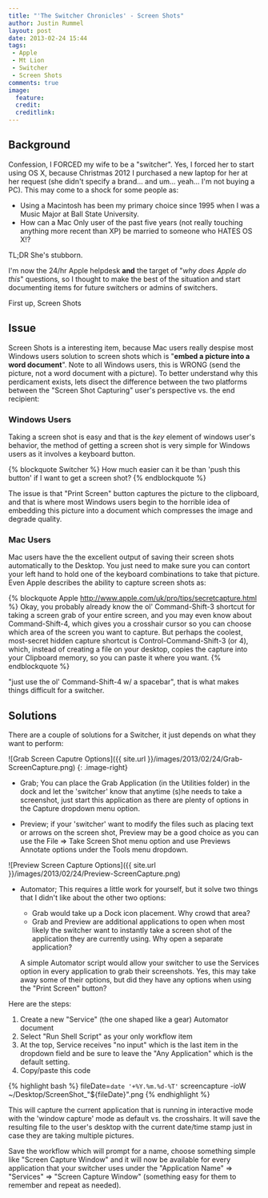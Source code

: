 ```yaml
---
title: "'The Switcher Chronicles' - Screen Shots"
author: Justin Rummel
layout: post
date: 2013-02-24 15:44
tags: 
 - Apple
 - Mt Lion
 - Switcher
 - Screen Shots
comments: true
image:
  feature:
  credit:
  creditlink:
---
```

Background
---
Confession, I FORCED my wife to be a "switcher".  Yes, I forced her to start using OS X, because Christmas 2012 I purchased a new laptop for her at her request (she didn't specify a brand... and um... yeah... I'm not buying a PC).  This may come to a shock for some people as:

*	Using a Macintosh has been my primary choice since 1995 when I was a Music Major at Ball State University.
*	How can a Mac Only user of the past five years (not really touching anything more recent than XP) be married to someone who HATES OS X!?

TL;DR She's stubborn.

I'm now the 24/hr Apple helpdesk **and** the target of "*why does Apple do this*" questions, so I thought to make the best of the situation and start documenting items for future switchers or admins of switchers.

First up, Screen Shots

Issue
---
Screen Shots is a interesting item, because Mac users really despise most Windows users solution to screen shots which is "**embed a picture into a word document**".  Note to all Windows users, this is WRONG (send the picture, not a word document with a picture).  To better understand why this perdicament exists, lets disect the difference between the two platforms between the "Screen Shot Capturing" user's perspective vs. the end recipient:

### Windows Users ###
Taking a screen shot is easy and that is the *key* element of windows user's behavior, the method of getting a screen shot is very simple for Windows users as it involves a keyboard button.

{% blockquote Switcher %}
How much easier can it be than 'push this button' if I want to get a screen shot?
{% endblockquote %}

The issue is that "Print Screen" button captures the picture to the clipboard, and that is where most Windows users begin to the horrible idea of embedding this picture into a document which compresses the image and degrade quality. 

### Mac Users ###
Mac users have the the excellent output of saving their screen shots automatically to the Desktop.  You just need to make sure you can contort your left hand to hold one of the keyboard combinations to take that picture.  Even Apple describes the ability to capture screen shots as:

{% blockquote Apple http://www.apple.com/uk/pro/tips/secretcapture.html %}
Okay, you probably already know the ol' Command-Shift-3 shortcut for taking a screen grab of your entire screen, and you may even know about Command-Shift-4, which gives you a crosshair cursor so you can choose which area of the screen you want to capture. But perhaps the coolest, most-secret hidden capture shortcut is Control-Command-Shift-3 (or 4), which, instead of creating a file on your desktop, copies the capture into your Clipboard memory, so you can paste it where you want.
{% endblockquote %}

"just use the ol' Command-Shift-4 w/ a spacebar", that is what makes things difficult for a switcher.

Solutions
---
There are a couple of solutions for a Switcher, it just depends on what they want to perform:

![Grab Screen Caputre Options]({{ site.url }}/images/2013/02/24/Grab-ScreenCapture.png)
{: .image-right}

*	Grab; You can place the Grab Application (in the Utilities folder) in the dock and let the 'switcher' know that anytime (s)he needs to take a screenshot, just start this application as there are plenty of options in the Capture dropdown menu option.

*	Preview; if your 'switcher' want to modify the files such as placing text or arrows on the screen shot, Preview may be a good choice as you can use the File => Take Screen Shot menu option and use Previews Annotate options under the Tools menu dropdown.

![Preview Screen Capture Options]({{ site.url }}/images/2013/02/24/Preview-ScreenCapture.png)

*	Automator; This requires a little work for yourself, but it solve two things that I didn't like about the other two options:
	
	*	Grab would take up a Dock icon placement.  Why crowd that area?
	*	Grab and Preview are additional applications to open when most likely the switcher want to instantly take a screen shot of the application they are currently using.  Why open a separate application?

	A simple Automator script would allow your switcher to use the Services option in every application to grab their screenshots.  Yes, this may take away some of their options, but did they have any options when using the "Print Screen" button?

Here are the steps:

1.	Create a new "Service" (the one shaped like a gear) Automator document
2.	Select "Run Shell Script" as your only workflow item
3.	At the top, Service receives "no input" which is the last item in the dropdown field and be sure to leave the "Any Application" which is the default setting.
4.	Copy/paste this code

{% highlight bash %}
fileDate=`date '+%Y.%m.%d-%T'`
screencapture -ioW ~/Desktop/ScreenShot_"${fileDate}".png
{% endhighlight %}

This will capture the current application that is running in interactive mode with the 'window capture' mode as default vs. the crosshairs.  It will save the resulting file to the user's desktop with the current date/time stamp just in case they are taking multiple pictures.

Save the workflow which will prompt for a name, choose something simple like "Screen Capture Window" and it will now be available for every application that your switcher uses under the "Application Name" => "Services" => "Screen Capture Window" (something easy for them to remember and repeat as needed).
